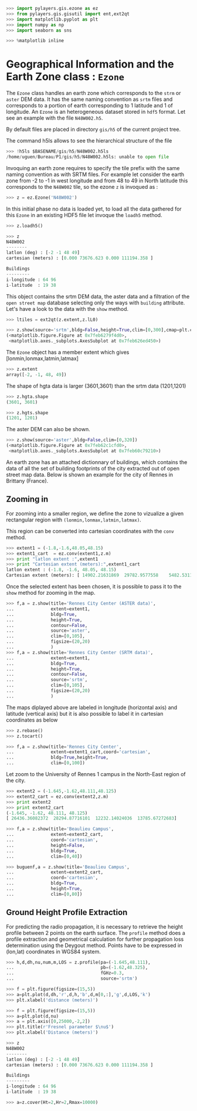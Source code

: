 ```python
>>> import pylayers.gis.ezone as ez
>>> from pylayers.gis.gisutil import ent,ext2qt
>>> import matplotlib.pyplot as plt
>>> import numpy as np
>>> import seaborn as sns
```

```python
>>> %matplotlib inline
```

# Geographical Information and the Earth Zone class : `Ezone`

The `Ezone` class handles an earth zone which corresponds to the `strm` or `aster` DEM data. It has the same naming convention as `srtm` files
and corresponds to a portion of earth corresponding to 1 latitude and 1 of longitude.
An `Ezone` is an heterogeneous dataset stored in `hdf5` format.
Let see an example with the file `N48W002.h5`.

By default files are placed in directory `gis/h5` of the current project tree.

The command h5ls allows to see the hierarchical structure of the file

```python
>>> !h5ls $BASENAME/gis/h5/N48W002.h5ls
/home/uguen/Bureau/P1/gis/h5/N48W002.h5ls: unable to open file
```

Invoquing an earth zone requires to specify the tile prefix with the same
naming convention as with SRTM files. For example let consider the earth zone
from -2 to -1 in west longitude and from 48 to 49 in North latitude this
corresponds to the `N48W002` tile, so the ezone `z` is invoqued as :

```python
>>> z = ez.Ezone('N48W002')
```

In this initial phase no data is loaded yet, to load all the data gathered for this `Ezone` in an existing HDF5 file let invoque the `loadh5` method.

```python
>>> z.loadh5()
```

```python
>>> z
N48W002
--------
latlon (deg) : [-2 -1 48 49]
cartesian (meters) : [0.000 73676.623 0.000 111194.358 ] 

Buildings 
--------- 
i-longitude : 64 96
i-latitude  : 19 38
```

This object contains the srtm DEM data, the aster data and a filtration of the `open street map` database selecting only the ways with `building` attribute. Let's have a look to the data with the `show` method.

```python
>>> ltiles = ext2qt(z.extent,z.lL0)
```

```python
>>> z.show(source='srtm',bldg=False,height=True,clim=[0,300],cmap=plt.cm.hot,alpha=1)
(<matplotlib.figure.Figure at 0x7feb6279f4d0>,
 <matplotlib.axes._subplots.AxesSubplot at 0x7feb626ed450>)
```

The `Ezone` object has a member extent which gives [lonmin,lonmax,latmin,latmax]

```python
>>> z.extent
array([-2, -1, 48, 49])
```

The shape of hgta data is larger (3601,3601) than the srtm data (1201,1201)

```python
>>> z.hgta.shape
(3601, 3601)
```

```python
>>> z.hgts.shape
(1201, 1201)
```

The aster DEM can also be shown.

```python
>>> z.show(source='aster',bldg=False,clim=[0,320])
(<matplotlib.figure.Figure at 0x7feb62c1cfd0>,
 <matplotlib.axes._subplots.AxesSubplot at 0x7feb60c79210>)
```

An earth zone has an attached dictionnary of buildings, which contains the data of all the set of building footprints of the city extracted out of open street map data. Below is shown an example for the city of Rennes in Brittany (France).

## Zooming in

For zooming into a smaller region, we define the zone to vizualize a given rectangular region with
`(lonmin,lonmax,latmin,latmax)`.

This region can be converted into cartesian coordinates with the `conv` method.

```python
>>> extent1 = (-1.8,-1.6,48.05,48.15)
>>> extent1_cart  = ez.conv(extent1,z.m)
>>> print "latlon extent :",extent1
>>> print "Cartesian extent (meters):",extent1_cart
latlon extent : (-1.8, -1.6, 48.05, 48.15)
Cartesian extent (meters): [ 14902.21631869  29782.9577558    5482.53114884  16563.42201909]
```

Once the selected extent has been chosen, it is possible to pass it to the `show` method for zooming in the map.

```python
>>> f,a = z.show(title='Rennes City Center (ASTER data)',
...              extent=extent1,
...              bldg=True,
...              height=True,
...              contour=False,
...              source='aster',
...              clim=[0,105],
...              figsize=(20,20)
...              )
>>> f,a = z.show(title='Rennes City Center (SRTM data)',
...              extent=extent1,
...              bldg=True,
...              height=True,
...              contour=False,
...              source='srtm',
...              clim=[0,105],
...              figsize=(20,20)
...              )
```

The maps diplayed above are labeled in longitude (horizontal axis) and latitude (vertical axis) but it is also possible to label it in cartesian coordinates as below

```python
>>> z.rebase()
>>> z.tocart()
```

```python
>>> f,a = z.show(title='Rennes City Center',
...              extent=extent1_cart,coord='cartesian',
...              bldg=True,height=True,
...              clim=[0,100])
```

Let zoom to the University of Rennes 1 campus in the North-East region of the city.

```python
>>> extent2 = (-1.645,-1.62,48.111,48.125)
>>> extent2_cart = ez.conv(extent2,z.m)
>>> print extent2
>>> print extent2_cart
(-1.645, -1.62, 48.111, 48.125)
[ 26436.36082372  28294.87716101  12232.14024036  13785.67272683]
```

```python
>>> f,a = z.show(title='Beaulieu Campus',
...              extent=extent2_cart,
...              coord='cartesian',
...              height=False,
...              bldg=True,
...              clim=[0,40])
```

```python
>>> buguenf,a = z.show(title='Beaulieu Campus',
...              extent=extent2_cart,
...              coord='cartesian',
...              bldg=True,
...              height=True,
...              clim=[0,80])
```

## Ground Height Profile Extraction

For predicting the radio propagation, it is necessary to retrieve the height profile between 2 points on the earth surface. The `profile` method does a profile extraction and geometrical calculation for further propagation loss determination using the Deygout method. Points have to be expressed in (lon,lat) coordinates in WGS84 system.

```python
>>> h,d,dh,nu,num,m,LOS = z.profile(pa=(-1.645,48.111),
...                                 pb=(-1.62,48.325),
...                                 fGHz=0.3,
...                                 source='srtm')
```

```python
>>> f = plt.figure(figsize=(15,5))
>>> a=plt.plot(d,dh,'r',d,h,'b',d,m[0,:],'g',d,LOS,'k')
>>> plt.xlabel('distance (meters)')
```

```python
>>> f = plt.figure(figsize=(15,5))
>>> a=plt.plot(d,nu)
>>> a = plt.axis([0,25000,-2,2])
>>> plt.title(r'Fresnel parameter $\nu$')
>>> plt.xlabel('Distance (meters)')
```

```python
>>> z
N48W002
--------
latlon (deg) : [-2 -1 48 49]
cartesian (meters) : [0.000 73676.623 0.000 111194.358 ] 

Buildings 
--------- 
i-longitude : 64 96
i-latitude  : 19 38
```

```python
>>> a=z.cover(Ht=2,Hr=2,Rmax=10000)
```

```python

```
